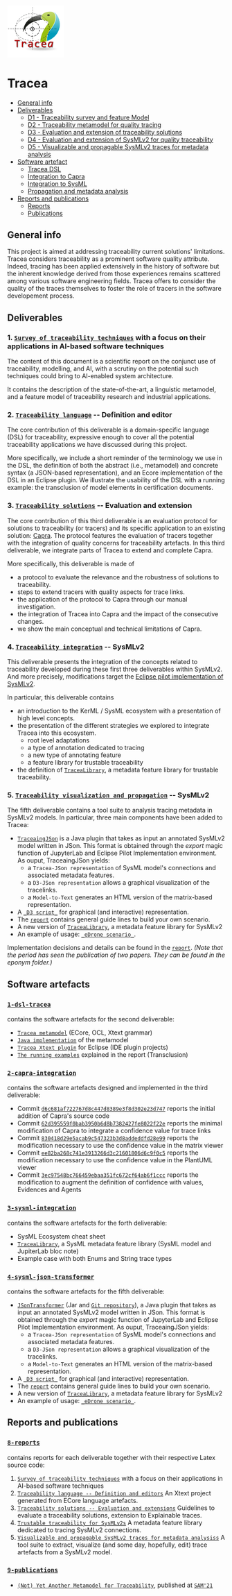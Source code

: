 <!--![Tracea](https://github.com/ebatot/git-test/blob/6324f41a99bcf4c6d536e457b8f0cf97a6b6040a/Logo-Tracea.png "UOC-SOM Tracea Project")-->

<img src="https://github.com/modelia/tracea/blob/6d37ddb6c7f56da40fae254ed6c62eed407c5b4f/Logo-Tracea.png" width=130 alt="UOC-SOM Tracea Project"/>

# Tracea

* [General info](#general-info)
* [Deliverables](#deliverables)
  * [D1 - Traceability survey and feature Model](#1-survey-of-traceability-techniques-with-a-focus-on-their-applications-in-ai-based-software-techniques)
  * [D2 - Traceability metamodel for quality tracing](#2-traceability-language----definition-and-editor)
  * [D3 - Evaluation and extension of traceability solutions](#3-traceability-solutions----evaluation-and-extension)
  * [D4 - Evaluation and extension of SysMLv2 for quality traceability](#4-traceability-integration----sysmlv2)
  * [D5 - Visualizable and propagable SysMLv2 traces for metadata analysis](#5-traceability-visualization-and-propagation----SysMLv2)
* [Software artefact](#software-artefact)
  * [Tracea DSL](#1-dsl-tracea)
  * [Integration to Capra](#2-capra-integration)
  * [Integration to SysML](#3-sysml-integration)
  * [Propagation and metadata analysis](#4-sysml-json-transformer)
* [Reports and publications](#reports-and-publications)
  * [Reports](#8-reports)
  * [Publications](#9-publications)

## General info

This project is aimed at addressing traceability current solutions' limitations.
Tracea considers traceability as a prominent software quality attribute.
Indeed, tracing has been applied extensively in the history of software but the inherent
knowledge derived from those experiences remains scattered among various software engineering fields.
Tracea offers to consider the quality of the traces themselves to foster the role of tracers in the
software developement process.

## Deliverables

### 1. [`Survey of traceability techniques`](https://github.com/modelia/tracea/blob/master/8-reports/Tracea_Deliverable_1_CEA.pdf) with a focus on their applications in AI-based software techniques

The content of this document is a scientific report on the conjunct use of traceability, modelling, and
AI, with a scrutiny on the potential such techniques could bring to AI-enabled system architecture.

It contains the description of the state-of-the-art, a linguistic metamodel, and a feature model of
traceability research and industrial applications.

### 2. [`Traceability language`](https://github.com/modelia/tracea/blob/master/8-reports/Tracea_Deliverable_1_CEA.pdf) -- Definition and editor

The core
contribution of this deliverable is a domain-specific language (DSL) for traceability, expressive enough
to cover all the potential traceability applications we have discussed during this project.

More specifically, we include a short reminder of the terminology we use in the DSL, the definition
of both the abstract (i.e., metamodel) and concrete syntax (a JSON-based representation),
and an Ecore implementation of the DSL in an Eclipse plugin. We illustrate the usability of the DSL
with a running example: the transclusion of model elements in certification documents.

### 3. [`Traceability solutions`](https://github.com/modelia/tracea/blob/master/8-deliverables/Tracea_Deliverable_1_CEA.pdf) -- Evaluation and extension

The core contribution of this third deliverable is an evaluation protocol for solutions to traceability
(or tracers) and its specific application to an existing solution: [Capra](https://www.eclipse.org/capra).
The protocol features the evaluation of tracers together with the integration of quality concerns for
traceability artefacts.
In this third deliverable, we integrate parts of Tracea to extend and complete Capra.

More specifically, this deliverable is made of

* a protocol to evaluate the relevance and the robustness of solutions to traceability.
* steps to extend tracers with quality aspects for trace links.
* the application of the protocol to Capra through our manual investigation.
* the integration of Tracea into Capra and the impact of the consecutive changes.
* we show the main conceptual and technical limitations of Capra.

### 4. [`Traceability integration`](https://github.com/modelia/tracea/blob/master/8-reports/Tracea_Deliverable_1_CEA.pdf) -- SysMLv2

This deliverable presents the integration of the concepts related to traceability developed
during these first three deliverables within SysMLv2. And more precisely, modifications target the [Eclipse pilot implementation of SysMLv2](https://github.com/Systems-Modeling/SysML-v2-Pilot-Implementation).

In particular, this deliverable contains

* an introduction to the KerML / SysML ecosystem with a presentation of high level concepts.
* the presentation of the different strategies we explored to integrate Tracea into this ecosystem.
  * root level adaptations
  * a type of annotation dedicated to tracing
  * a new type of annotating feature
  * a feature library for trustable traceability
* the definition of [`TraceaLibrary`](https://github.com/modelia/tracea/tree/master/4-sysml-json-transformer/10-library), a metadata feature library for trustable traceability.

### 5. [`Traceability visualization and propagation`](https://github.com/modelia/tracea/blob/master/8-reports/Tracea_Deliverable_1_CEA.pdf) -- SysMLv2

The fifth deliverable contains a tool suite to analysis tracing metadata in SysMLv2 models. In particular, three main components have been added to Tracea:

* [`TraceaingJSon`]('https://github.com/ebatot/TraceaingJson') is a Java plugin that takes as input an annotated SysMLv2 model written in JSon. This format is obtained through the _export_ magic function of JupyterLab and Eclipse Pilot Implementation environment. As ouput, TraceaingJSon yields:
  * a `Tracea-JSon representation` of SysML model's connections and associated metadata features.
  * a `D3-JSon representation` allows a graphical visualization of the tracelinks.
  * a `Model-to-Text` generates an HTML version of the matrix-based representation.
* A [`_D3 script_`](http://www-ens.iro.umontreal.ca/~batotedo/tracea/v1/) for graphical (and interactive) representation.
* The [`report`](https://github.com/modelia/tracea/blob/master/8-reports/Tracea_Deliverable_5_CEA.pdf) contains general guide lines to build your own scenario.
* A new version of [`TraceaLibrary`](https://github.com/modelia/tracea/tree/master/4-sysml-json-transformer/10-library), a metadata feature library for SysMLv2
* An example of usage: [`_eDrone scenario_`](https://github.com/modelia/tracea/tree/master/4-sysml-json-transformer/20-eDrone_example).

Implementation decisions and details can be found in the [`report`](https://github.com/modelia/tracea/blob/master/8-reports/Tracea_Deliverable_5_CEA.pdf).
_(Note that the period has seen the publication of two papers. They can be found in the eponym folder.)_

## Software artefacts

### [`1-dsl-tracea`](https://github.com/modelia/tracea/tree/master/1-dsl-tracea)

contains the software artefacts for the second deliverable:

* [`Tracea metamodel`](https://github.com/modelia/tracea/tree/master/1-dsl-tracea/model) (ECore, OCL, Xtext grammar)
* [`Java implementation`](https://github.com/modelia/tracea/tree/master/1-dsl-tracea/Tracea) of the metamodel
* [`Tracea Xtext plugin`](https://github.com/modelia/tracea/tree/master/1-dsl-tracea/XtextPlugin) for Eclipse (IDE plugin projects)
* [`The running examples`](https://github.com/modelia/tracea/tree/master/1-dsl-tracea/RunningExample) explained in the report (Transclusion)

### [`2-capra-integration`](https://github.com/modelia/tracea/tree/master/2-capra-integration)

contains the software artefacts designed and implemented in the third deliverable:

* Commit [`d6c681af722767d8c447d8389e3f8d302e23d747`](https://github.com/modelia/tracea/commit/d6c681af722767d8c447d8389e3f8d302e23d747) reports the initial addition of Capra's source code
* Commit [`62d395559f0bab3950b6d8b7382427fe8022f22e`](https://github.com/modelia/tracea/commit/62d395559f0bab3950b6d8b7382427fe8022f22e) reports the minimal modification of Capra to integrate a confidence value for trace links
* Commit [`830418d29e5acab9c547323b3d8addeddfd28e99`](https://github.com/modelia/tracea/commit/830418d29e5acab9c547323b3d8addeddfd28e99) reports the modification necessary to use the confidence value in the matrix viewer
* Commit [`ee82ba268c741e3913266d3c21601806d6c9f0c5`](https://github.com/modelia/tracea/commit/ee82ba268c741e3913266d3c21601806d6c9f0c5) reports the modification necessary to use the confidence value in the PlantUML viewer
* Commit [`3ec97548bc766459ebaa351fc672cf64ab6f1ccc`](https://github.com/modelia/tracea/commit/3ec97548bc766459ebaa351fc672cf64ab6f1ccc) reports the modification to augment the definition of confidence with values, Evidences and Agents

### [`3-sysml-integration`](https://github.com/modelia/tracea/tree/master/3-sysml-integration)

contains the software artefacts for the forth deliverable:

* SysML Ecosystem cheat sheet  
* [`TraceaLibrary`](https://github.com/modelia/tracea/tree/master/4-sysml-json-transformer/10-library), a SysML metadata feature library (SysML model and JupiterLab bloc note)
* Example case with both Enums and String trace types

### [`4-sysml-json-transformer`](https://github.com/modelia/tracea/tree/master/4-sysml-json-transformer)

contains the software artefacts for the fifth deliverable:

* [`JSonTransformer`](https://github.com/modelia/tracea/blob/master/4-sysml-json-transformer/JSonTransformer.jar) (Jar and [`Git repository`](https://github.com/ebatot/TraceaingJson/tree/2109c562598807b8b7797af3b9dd5f54fc5c5202)), a Java plugin that takes as input an annotated SysMLv2 model written in JSon. This format is obtained through the _export_ magic function of JupyterLab and Eclipse Pilot Implementation environment. As ouput, TraceaingJSon yields:
  * a `Tracea-JSon representation` of SysML model's connections and associated metadata features.
  * a `D3-JSon representation` allows a graphical visualization of the tracelinks.
  * a `Model-to-Text` generates an HTML version of the matrix-based representation.
* A [`_D3 script_`](http://www-ens.iro.umontreal.ca/~batotedo/tracea/v1/) for graphical (and interactive) representation.
* The [`report`](https://github.com/modelia/tracea/blob/master/8-reports/Tracea_Deliverable_5_CEA.pdf) contains general guide lines to build your own scenario.
* A new version of [`TraceaLibrary`](https://github.com/modelia/tracea/tree/master/4-sysml-json-transformer/10-library), a metadata feature library for SysMLv2
* An example of usage: [`_eDrone scenario_`](https://github.com/modelia/tracea/tree/master/4-sysml-json-transformer/20-eDrone_example).

## Reports and publications

### [`8-reports`](https://github.com/modelia/tracea/tree/master/8-reports)

contains reports for each deliverable together with their respective Latex source code:

1. [`Survey of traceability techniques`](https://github.com/modelia/tracea/blob/master/8-reports/Tracea_Deliverable_1_CEA.pdf) with a focus on their applications in AI-based software techniques
2. [`Traceability language -- Definition and editors`](https://github.com/modelia/tracea/blob/master/8-reports/Tracea_Deliverable_2_CEA.pdf) An Xtext project generated from ECore language artefacts.
3. [`Traceability solutions -- Evaluation and extensions`](https://github.com/modelia/tracea/blob/master/8-reports/Tracea_Deliverable_3_CEA.pdf) Guidelines to evaluate a traceability solutions, extension to Explainable traces.
4. [`Trustable traceability for SysMLv2s`](https://github.com/modelia/tracea/blob/master/8-reports/Tracea_Deliverable_4_CEA.pdf) A metadata feature library dedicated to tracing SysMLv2 connections.
5. [`Visualizable and propagable SysMLv2 traces for metadata analysiss`](https://github.com/modelia/tracea/blob/master/8-reports/Tracea_Deliverable_5_CEA.pdf) A tool suite to extract, visualize (and some day, hopefully, edit) trace artefacts from a SysMLv2 model.

### [`9-publications`](https://github.com/modelia/tracea/tree/master/9-publications)

* [`(Not) Yet Another Metamodel for Traceability`](https://github.com/modelia/tracea/blob/master/9-publications/traceability-feature-model.pdf), published at [`SAM'21`](https://sdl-forum.org/Events/SAM2021/index.htm)

